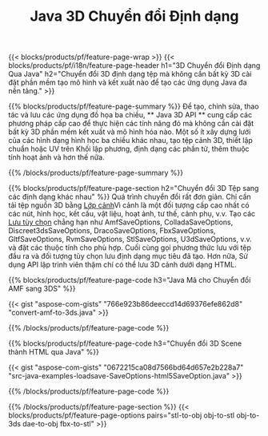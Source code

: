 ﻿---
title: Java 3D Chuyển đổi Định dạng
url: /vi/java/conversion/
description: Chuyển đổi 3D định dạng amf 3ds amf ase att dae drc dxf fbx gltf jt obj ply rvm stl u3d usdz usd vrml x với vài dòng mã Java qua Java thư viện.
---
{{< blocks/products/pf/feature-page-wrap >}}
{{< blocks/products/pf/i18n/feature-page-header h1="3D Chuyển đổi Định dạng Qua Java" h2="Chuyển đổi 3D định dạng tệp mà không cần bất kỳ 3D cài đặt phần mềm tạo mô hình và kết xuất nào để tạo các ứng dụng Java đa nền tảng." >}}

{{% blocks/products/pf/feature-page-summary %}}
Để tạo, chỉnh sửa, thao tác và lưu các ứng dụng đồ họa ba chiều, ** Java 3D API ** cung cấp các phương pháp cấp cao để thực hiện các tính năng đó mà không cần cài đặt bất kỳ 3D phần mềm kết xuất và mô hình hóa nào. Một số ít xây dựng lưới của các hình dạng hình học ba chiều khác nhau, tạo tệp cảnh 3D, thiết lập chuẩn hoặc UV trên Khối lập phương, định dạng các phần tử, thêm thuộc tính hoạt ảnh và hơn thế nữa. 

{{% /blocks/products/pf/feature-page-summary %}}

{{% blocks/products/pf/feature-page-section h2="Chuyển đổi 3D Tệp sang các định dạng khác nhau" %}}
Quá trình chuyển đổi rất đơn giản. Chỉ cần tải tệp nguồn 3D bằng [Lớp cảnh](https://apireference.aspose.com/3d/java/com.aspose.threed/Scene)Vì cảnh là một đối tượng cấp cao nhất có các nút, hình học, kết cấu, vật liệu, hoạt ảnh, tư thế, cảnh phụ, v.v. Tạo các [Lưu tùy chọn](https://apireference.aspose.com/3d/java/com.aspose.threed/SaveOptions) chẳng hạn như AmfSaveOptions, ColladaSaveOptions, Discreet3dsSaveOptions, DracoSaveOptions, FbxSaveOptions, GltfSaveOptions, RvmSaveOptions, StlSaveOptions, U3dSaveOptions, v.v. và đặt các thuộc tính cho phù hợp. Cuối cùng gọi phương thức lưu với tệp đầu ra và đối tượng tùy chọn lưu định dạng mục tiêu đã tạo. Hơn nữa, Sử dụng API lập trình viên thậm chí có thể lưu 3D cảnh dưới dạng HTML.


{{% blocks/products/pf/feature-page-code h3="Java Mã cho Chuyển đổi AMF sang 3DS" %}}

{{< gist "aspose-com-gists" "766e923b86deeccd14d69376efe862d8" "convert-amf-to-3ds.java" >}}

{{% /blocks/products/pf/feature-page-code %}}


{{% blocks/products/pf/feature-page-code h3="Chuyển đổi 3D Scene thành HTML qua Java" %}}

{{< gist "aspose-com-gists" "0672215ca08d7566bd64d657e2b228a7" "src-java-examples-loadsave-SaveOptions-html5SaveOption.java" >}}

{{% /blocks/products/pf/feature-page-code %}}

{{% /blocks/products/pf/feature-page-section %}}
{{< blocks/products/pf/feature-page-options pairs="stl-to-obj obj-to-stl obj-to-3ds dae-to-obj fbx-to-stl" >}}